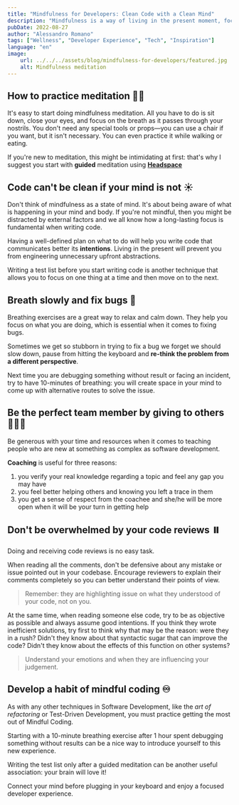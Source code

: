 ```yaml
---
title: "Mindfulness for Developers: Clean Code with a Clean Mind"
description: "Mindfulness is a way of living in the present moment, focusing on what's happening right now. It can help you become more calm, relaxed and focused. This is an incredible skill for a developer."
pubDate: 2022-08-27
author: "Alessandro Romano"
tags: ["Wellness", "Developer Experience", "Tech", "Inspiration"]
language: "en"
image:
    url: ../../../assets/blog/mindfulness-for-developers/featured.jpg
    alt: Mindfulness meditation
---
```


## How to practice meditation 🧘‍♀️

It's easy to start doing mindfulness meditation. All you have to do is sit down, close your eyes, and focus on the breath as it passes through your nostrils. You don't need any special tools or props—you can use a chair if you want, but it isn't necessary. You can even practice it while walking or eating.

If you're new to meditation, this might be intimidating at first: that's why I suggest you start with **guided** meditation using [**Headspace**](https://www.headspace.com/)

## Code can't be clean if your mind is not ☀️

Don't think of mindfulness as a state of mind. It's about being aware of what is happening in your mind and body. If you're not mindful, then you might be distracted by external factors and we all know how a long-lasting focus is fundamental when writing code.

Having a well-defined plan on what to do will help you write code that communicates better its **intentions**. Living in the present will prevent you from engineering unnecessary upfront abstractions.

Writing a test list before you start writing code is another technique that allows you to focus on one thing at a time and then move on to the next.

## Breath slowly and fix bugs 🐞

Breathing exercises are a great way to relax and calm down. They help you focus on what you are doing, which is essential when it comes to fixing bugs.

Sometimes we get so stubborn in trying to fix a bug we forget we should slow down, pause from hitting the keyboard and **re-think the problem from a different perspective**.

Next time you are debugging something without result or facing an incident, try to have 10-minutes of breathing: you will create space in your mind to come up with alternative routes to solve the issue.

## Be the perfect team member by giving to others 🧑‍🤝‍🧑

Be generous with your time and resources when it comes to teaching people who are new at something as complex as software development.

**Coaching** is useful for three reasons:

1. you verify your real knowledge regarding a topic and feel any gap you may have
2. you feel better helping others and knowing you left a trace in them
3. you get a sense of respect from the coachee and she/he will be more open when it will be your turn in getting help

## Don't be overwhelmed by your code reviews ⏸️

Doing and receiving code reviews is no easy task.

When reading all the comments, don't be defensive about any mistake or issue pointed out in your codebase. Encourage reviewers to explain their comments completely so you can better understand their points of view.

> Remember: they are highlighting issue on what they understood of your code, not on you.

At the same time, when reading someone else code, try to be as objective as possible and always assume good intentions. If you think they wrote inefficient solutions, try first to think why that may be the reason: were they in a rush? Didn't they know about that syntactic sugar that can improve the code? Didn't they know about the effects of this function on other systems?

> Understand your emotions and when they are influencing your judgement.

## Develop a habit of mindful coding ♾️

As with any other techniques in Software Development, like the _art of refactoring_ or Test-Driven Development, you must practice getting the most out of Mindful Coding.

Starting with a 10-minute breathing exercise after 1 hour spent debugging something without results can be a nice way to introduce yourself to this new experience.

Writing the test list only after a guided meditation can be another useful association: your brain will love it!

Connect your mind before plugging in your keyboard and enjoy a focused developer experience.
